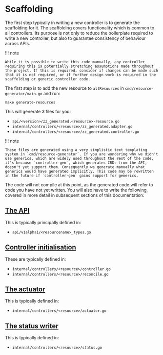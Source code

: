 # Scaffolding

The first step typically in writing a new controller is to generate the scaffolding for it. The scaffolding covers functionality which is common to all controllers. Its purpose is not only to reduce the boilerplate required to write a new controller, but also to guarantee consistency of behaviour across APIs.

!!! note

    While it is possible to write this code manually, any controller requiring this is potentially stretching assumptions made throughout the project. If this is required, consider if changes can be made such that it is not required, or if further design work is required in the scaffolding or generic controller code.

The first step is to add the new resource to `allResources` in `cmd/resource-generator/main.go` and run:

```shell
make generate-resources
```

This will generate 3 files for you:

* `api/<version>/zz_generated.<resource>-resource.go`
* `internal/controllers/<resource>/zz_generated.adapter.go`
* `internal/controllers/<resource>/zz_generated.controller.go`

!!! note

    These files are generated using a very simplistic text templating system in `cmd/resource-generator`. If you are wondering why we didn't use generics, which are widely used throughout the rest of the code, it's because `controller-gen`, which generates CRDs from the API, doesn't yet support them. Consequently we generate manually what generics would have generated implicitly. This code may be rewritten in the future if `controller-gen` gains support for generics.

The code will not compile at this point, as the generated code will refer to code you have not yet written. You will also have to write the following, covered in more detail in subsequent sections of this documentation:

## [The API](api-contracts.md)

This is typically principally defined in:

* `api/v1alpha1/<resourcename>_types.go`

## [Controller initialisation](controller-init.md)

These are typically defined in:

* `internal/controllers/<resource>/controller.go`
* `internal/controllers/<resource>/reconcile.go`

## [The actuator](interfaces.md#actuator)

This is typically defined in:

* `internal/controllers/<resource>/actuator.go`

## [The status writer](interfaces.md#resourcestatuswriter)

This is typically defined in:

* `internal/controllers/<resource>/status.go`